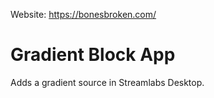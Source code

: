Website: https://bonesbroken.com/  

# Gradient Block App
Adds a gradient source in Streamlabs Desktop.
